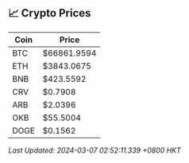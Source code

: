 ## 📈 Crypto Prices

| Coin | Price |
| ---- | ----- |
| BTC | $66861.9594 |
| ETH | $3843.0675 |
| BNB | $423.5592 |
| CRV | $0.7908 |
| ARB | $2.0396 |
| OKB | $55.5004 |
| DOGE | $0.1562 |

_Last Updated: 2024-03-07 02:52:11.339 +0800 HKT_